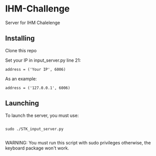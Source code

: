 # IHM-Challenge


Server for IHM Chalelenge


## Installing

Clone this repo

Set your IP in input_server.py line 21:

```
address = ('Your IP', 6006)
```
As an example:


```
address = ('127.0.0.1', 6006)
```

## Launching
To launch the server, you must use:



```

sudo ./STK_input_server.py


```

WARNING: You must run this script with sudo privileges otherwise, the keyboard package won't work.


